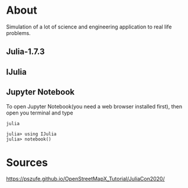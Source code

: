 # About
Simulation of a lot of science and engineering application to real life problems.

## Julia-1.7.3
## IJulia
## Jupyter Notebook

To open Jupyter Notebook(you need a web browser installed first), then open you terminal and type
```
julia

julia> using IJulia
julia> notebook()
```

# Sources

https://pszufe.github.io/OpenStreetMapX_Tutorial/JuliaCon2020/
